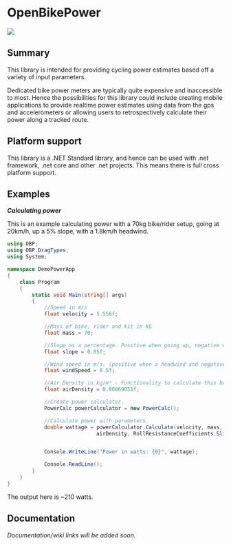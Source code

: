 # OpenBikePower
![](https://github.com/WilliamApted/OpenBikePower/workflows/.NET%20Testing/badge.svg)

## Summary
This library is intended for providing cycling power estimates based off a variety of input parameters. 

Dedicated bike power meters are typically quite expensive and inaccessible to most. Hence the possibilities for this library could include creating mobile applications to provide realtime power estimates using data from the gps and accelerometers or allowing users to retrospectively calculate their power along a tracked route. 

## Platform support
This library is a .NET Standard library, and hence can be used with .net framework, .net core and other .net projects. This means there is full cross platform support.

## Examples

***Calculating power***

This is an example calculating power with a 70kg bike/rider setup, going at 20km/h, up a 5% slope, with a 1.8km/h headwind. 

```c#
using OBP;
using OBP.DragTypes;
using System;

namespace DemoPowerApp
{
    class Program
    {
        static void Main(string[] args)
        {
            //Speed in m/s
            float velocity = 5.556f;

            //Mass of bike, rider and kit in KG
            float mass = 70;

            //Slope as a percentage. Positive when going up, negative when going down.
            float slope = 0.05f;

            //Wind speed in m/s. (positive when a headwind and negative when tailwind)
            float windSpeed = 0.5f;

            //Air Density in kg/m³ - Functionality to calculate this being added soon!
            float airDensity = 0.00069051f;

            //Create power calculator.
            PowerCalc powerCalculator = new PowerCalc();

            //Calculate power with parameters.
            double wattage = powerCalculator.Calculate(velocity, mass, slope, windSpeed, 
                             airDensity, RollResistanceCoefficients.SlickAsphalt, new DragHoods());


            Console.WriteLine("Power in watts: {0}", wattage);

            Console.ReadLine();
        }
    }
}
```
The output here is ~210 watts. 

## Documentation
*Documentation/wiki links will be added soon.*


